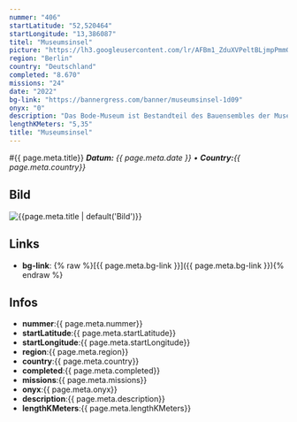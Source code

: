 ```yaml
---
nummer: "406"
startLatitude: "52,520464"
startLongitude: "13,386087"
titel: "Museumsinsel"
picture: "https://lh3.googleusercontent.com/lr/AFBm1_ZduXVPeltBLjmpPmmGV_IHUm2UsE4LdUETyTjkX8vX4MUIN_77c3yx9a94ps7XGkzedRNYOeTGaGGIKlZJ0MzzpAoipAR-fxxD_ovFej7U0XJ4Aa77msASLWJ3w5KgK2VmDql6HMPsQkY88daTpbAZDvIkS7IKJWXWmphw0MDdXcBNUFf580REjD3O_iEz0pPQwQ8H5qdiQgL3K34k3N4V5F1R2CEKQD0eq8S5SbTIPzUy5WjKPYKRdPqvdJFLzO8CVVAReTQL7TnpNi-iNuB83C0o1be7zoCnyo5eyTHC38pwKZz6dhg1QOeP0H2RGzKyt7TdVEYuNR84wny8DCT42M3_GAsinm2glJwSd1PF-gSX8C1M-FaEhE6QWr8qbXbPTYsZ0-7z3kKdt9z76NxdyATZi3JsOSCKZ0WZuVrmHFZsTmtGfWs-d88zrSdMnDHG_jJk9_cL98WbeQ-uOtXeZNdlXj8A2sHLYq2ezaZt2BEa7k1yiSan4_KL2EDaYLLEj8VfVQISBd5d9GaRn68rLO41K82d6wqe_z7POluXu8rnRXiBVVsHhtTI9BMKV-uFInu0pDh6K6PTXkFqzD9icNF30ENSmyeOT4eYt2dVigEYSHZVDMPWQpi4CshywKAH3UrslmRV-Q5CuR2faNFdjUxOGas9Ubik9JfVhLJPlwzDhZDruM0GE2WbJ55DQFWMaEw9aAcLOE3JHyW5WpYqPwDX1pEbRhSL9auIE3oAwglzG01cuDeDw-29X9W2pfRkkwPb7pEWE2YpDBz-zvHzYBf2Omo0oRxp2ldScYQ22xOENXtZJqaQjpkEQyMRyZnaEiWULp6vaE3ncg8-PkKNHg2V9TM"
region: "Berlin"
country: "Deutschland"
completed: "8.670"
missions: "24"
date: "2022"
bg-link: "https://bannergress.com/banner/museumsinsel-1d09"
onyx: "0"
description: "Das Bode-Museum ist Bestandteil des Bauensembles der Museumsinsel und Weltkulturerbe der UNESCO. Erbaut von 1898 bis 1904 im Auftrag Kaiser Wilhelms II.."
lengthKMeters: "5,35"
title: "Museumsinsel"
---
```


#{{ page.meta.title}}
_**Datum:** {{ page.meta.date }} • **Country:**{{ page.meta.country}}_

## Bild
![{{page.meta.title | default('Bild')}}]({{page.meta.picture}})

## Links
- **bg-link**: {% raw %}[{{ page.meta.bg-link }}]({{ page.meta.bg-link }}){% endraw %}

## Infos
- **nummer**:{{ page.meta.nummer}}
- **startLatitude**:{{ page.meta.startLatitude}}
- **startLongitude**:{{ page.meta.startLongitude}}
- **region**:{{ page.meta.region}}
- **country**:{{ page.meta.country}}
- **completed**:{{ page.meta.completed}}
- **missions**:{{ page.meta.missions}}
- **onyx**:{{ page.meta.onyx}}
- **description**:{{ page.meta.description}}
- **lengthKMeters**:{{ page.meta.lengthKMeters}}

